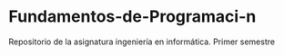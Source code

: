 # Fundamentos-de-Programaci-n
Repositorio de la asignatura ingeniería en informática. Primer semestre
